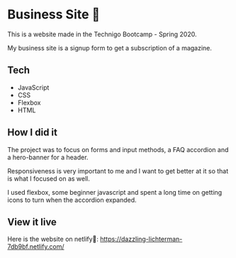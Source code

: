 # Business Site 👔

This is a website made in the Technigo Bootcamp - Spring 2020.

My business site is a signup form to get a subscription of a magazine.


## Tech

- JavaScript
- CSS
- Flexbox
- HTML


## How I did it

The project was to focus on forms and input methods, a FAQ accordion and a hero-banner for a header. 

Responsiveness is very important to me and I want to get better at it so that is what I focused on as well. 

I used flexbox, some beginner javascript and spent a long time on getting icons to turn when the accordion expanded. 


## View it live

Here is the website on netlify🖤:
https://dazzling-lichterman-7db9bf.netlify.com/
